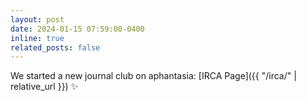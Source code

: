 ```yaml
---
layout: post
date: 2024-01-15 07:59:00-0400
inline: true
related_posts: false
---
```


We started a new journal club on aphantasia: [IRCA Page]({{ "/irca/" | relative_url }}) :sparkles:
